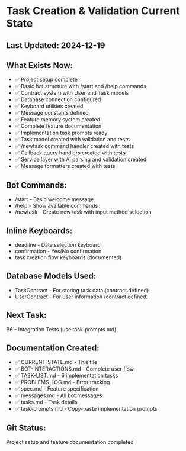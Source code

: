 # Task Creation & Validation Current State

## Last Updated: 2024-12-19

## What Exists Now:
- ✅ Project setup complete
- ✅ Basic bot structure with /start and /help commands
- ✅ Contract system with User and Task models
- ✅ Database connection configured
- ✅ Keyboard utilities created
- ✅ Message constants defined
- ✅ Feature memory system created
- ✅ Complete feature documentation
- ✅ Implementation task prompts ready
- ✅ Task model created with validation and tests
- ✅ /newtask command handler created with tests
- ✅ Callback query handlers created with tests
- ✅ Service layer with AI parsing and validation created
- ✅ Message formatters created with tests

## Bot Commands:
- /start - Basic welcome message
- /help - Show available commands
- /newtask - Create new task with input method selection

## Inline Keyboards:
- deadline - Date selection keyboard
- confirmation - Yes/No confirmation
- task creation flow keyboards (documented)

## Database Models Used:
- TaskContract - For storing task data (contract defined)
- UserContract - For user information (contract defined)

## Next Task: 
B6 - Integration Tests (use task-prompts.md)

## Documentation Created:
- ✅ CURRENT-STATE.md - This file
- ✅ BOT-INTERACTIONS.md - Complete user flow
- ✅ TASK-LIST.md - 6 implementation tasks
- ✅ PROBLEMS-LOG.md - Error tracking
- ✅ spec.md - Feature specification
- ✅ messages.md - All bot messages
- ✅ tasks.md - Task details
- ✅ task-prompts.md - Copy-paste implementation prompts

## Git Status:
Project setup and feature documentation completed 